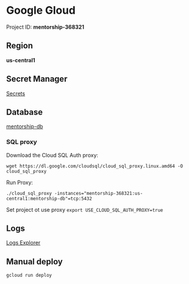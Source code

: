 # Google Gloud

Project ID: **mentorship-368321**

## Region

**us-central1**

## Secret Manager

[Secrets](https://console.cloud.google.com/security/secret-manager?project=mentorship-368321)

## Database

[mentorship-db](https://console.cloud.google.com/sql/instances/mentorship-db/overview?project=mentorship-368321)

### SQL proxy

Download the Cloud SQL Auth proxy:

`wget https://dl.google.com/cloudsql/cloud_sql_proxy.linux.amd64 -O cloud_sql_proxy`

Run Proxy:

`./cloud_sql_proxy -instances="mentorship-368321:us-central1:mentorship-db"=tcp:5432`

Set project ot use proxy
`export USE_CLOUD_SQL_AUTH_PROXY=true`

## Logs

[Logs Explorer](https://console.cloud.google.com/logs/query;project=mentorship-368321?project=mentorship-368321)

## Manual deploy

`gcloud run deploy`

